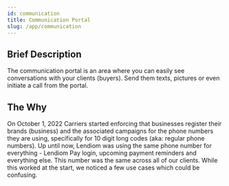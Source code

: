 ```yaml
---
id: communication
title: Communication Portal
slug: /app/communication
---
```


## Brief Description
The communication portal is an area where you can easily see conversations with your clients (buyers). Send them texts, pictures or even initiate a call from the portal.

## The Why
On October 1, 2022 Carriers started enforcing that businesses register their brands (business) and the associated campaigns for the phone numbers they are using, specifically for 10 digit long codes (aka: regular phone numbers). Up until now, Lendiom was using the same phone number for everything - Lendiom Pay login, upcoming payment reminders and everything else. This number was the same across all of our clients. While this worked at the start, we noticed a few use cases which could be confusing.
